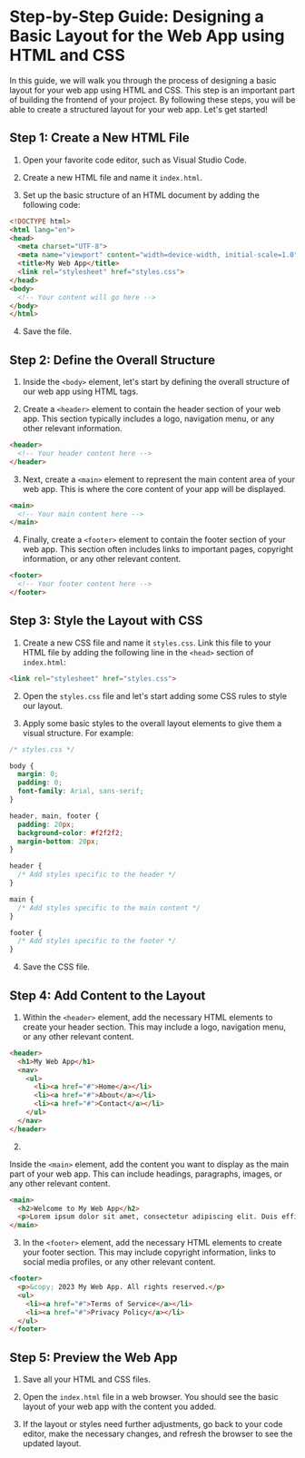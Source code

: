 # Step-by-Step Guide: Designing a Basic Layout for the Web App using HTML and CSS

In this guide, we will walk you through the process of designing a basic layout for your web app using HTML and CSS. This step is an important part of building the frontend of your project. By following these steps, you will be able to create a structured layout for your web app. Let's get started!

## Step 1: Create a New HTML File

1. Open your favorite code editor, such as Visual Studio Code.

2. Create a new HTML file and name it `index.html`.

3. Set up the basic structure of an HTML document by adding the following code:

```html
<!DOCTYPE html>
<html lang="en">
<head>
  <meta charset="UTF-8">
  <meta name="viewport" content="width=device-width, initial-scale=1.0">
  <title>My Web App</title>
  <link rel="stylesheet" href="styles.css">
</head>
<body>
  <!-- Your content will go here -->
</body>
</html>
```

4. Save the file.

## Step 2: Define the Overall Structure

1. Inside the `<body>` element, let's start by defining the overall structure of our web app using HTML tags.

2. Create a `<header>` element to contain the header section of your web app. This section typically includes a logo, navigation menu, or any other relevant information.

```html
<header>
  <!-- Your header content here -->
</header>
```

3. Next, create a `<main>` element to represent the main content area of your web app. This is where the core content of your app will be displayed.

```html
<main>
  <!-- Your main content here -->
</main>
```

4. Finally, create a `<footer>` element to contain the footer section of your web app. This section often includes links to important pages, copyright information, or any other relevant content.

```html
<footer>
  <!-- Your footer content here -->
</footer>
```

## Step 3: Style the Layout with CSS

1. Create a new CSS file and name it `styles.css`. Link this file to your HTML file by adding the following line in the `<head>` section of `index.html`:

```html
<link rel="stylesheet" href="styles.css">
```

2. Open the `styles.css` file and let's start adding some CSS rules to style our layout.

3. Apply some basic styles to the overall layout elements to give them a visual structure. For example:

```css
/* styles.css */

body {
  margin: 0;
  padding: 0;
  font-family: Arial, sans-serif;
}

header, main, footer {
  padding: 20px;
  background-color: #f2f2f2;
  margin-bottom: 20px;
}

header {
  /* Add styles specific to the header */
}

main {
  /* Add styles specific to the main content */
}

footer {
  /* Add styles specific to the footer */
}
```

4. Save the CSS file.

## Step 4: Add Content to the Layout

1. Within the `<header>` element, add the necessary HTML elements to create your header section. This may include a logo, navigation menu, or any other relevant content.

```html
<header>
  <h1>My Web App</h1>
  <nav>
    <ul>
      <li><a href="#">Home</a></li>
      <li><a href="#">About</a></li>
      <li><a href="#">Contact</a></li>
    </ul>
  </nav>
</header>
```

2.

 Inside the `<main>` element, add the content you want to display as the main part of your web app. This can include headings, paragraphs, images, or any other relevant content.

```html
<main>
  <h2>Welcome to My Web App</h2>
  <p>Lorem ipsum dolor sit amet, consectetur adipiscing elit. Duis efficitur felis et risus luctus dignissim. Sed in mi at odio convallis ullamcorper.</p>
</main>
```

3. In the `<footer>` element, add the necessary HTML elements to create your footer section. This may include copyright information, links to social media profiles, or any other relevant content.

```html
<footer>
  <p>&copy; 2023 My Web App. All rights reserved.</p>
  <ul>
    <li><a href="#">Terms of Service</a></li>
    <li><a href="#">Privacy Policy</a></li>
  </ul>
</footer>
```

## Step 5: Preview the Web App

1. Save all your HTML and CSS files.

2. Open the `index.html` file in a web browser. You should see the basic layout of your web app with the content you added.

3. If the layout or styles need further adjustments, go back to your code editor, make the necessary changes, and refresh the browser to see the updated layout.


